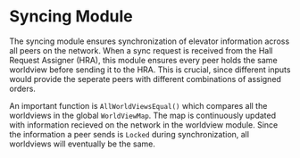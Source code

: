 Syncing Module
================

The syncing module ensures synchronization of elevator information across all peers on the network. When a sync request is received from the Hall Request Assigner (HRA), this module ensures every peer holds the same worldview before sending it to the HRA. This is crucial, since different inputs would provide the seperate peers with different combinations of assigned orders.

An important function is `AllWorldViewsEqual()` which compares all the worldviews in the global `WorldViewMap`. The map is continuously updated with information recieved on the network in the worldview module. Since the information a peer sends is `Locked` during synchronization, all worldviews will eventually be the same. 
 
